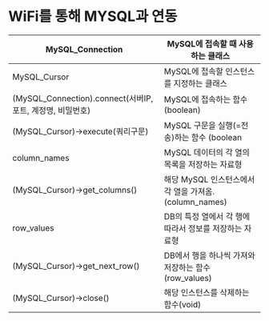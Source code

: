 # WiFi를 통해 MYSQL과 연동

| MySQL_Connection                                           | MySQL에 접속할 때 사용하는 클래스                      |
|------------------------------------------------------------|--------------------------------------------------------|
| MySQL_Cursor                                               | MySQL에 접속할 인스턴스를 지정하는 클래스              |
| (MySQL_Connection).connect(서버IP, 포트, 계정명, 비밀번호) | MySQL에 접속하는 함수 (boolean)                        |
| (MySQL_Cursor)->execute(쿼리구문)                          | MySQL 구문을 실행(=전송)하는 함수 (boolean             |
| column_names                                               | MySQL 데이터의 각 열의 목록을 저장하는 자료형          |
| (MySQL_Cursor)->get_columns()                              | 해당 MySQL 인스턴스에서 각 열을 가져옴. (column_names) |
| row_values                                                 | DB의 특정 열에서 각 행에 따라서 정보를 저장하는 자료형 |
| (MySQL_Cursor)->get_next_row()                             | DB에서 행을 하나씩 가져와 저장하는 함수(row_values)    |
| (MySQL_Cursor)->close()                                    | 해당 인스턴스를 삭제하는 함수(void)        